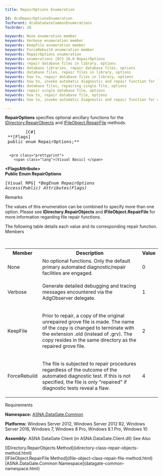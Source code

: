 ```yaml
---
title: RepairOptions Enumeration

Id: dcsRepairOptionsEnumeration
TocParent: dcsDataGateCommonEnumerations
TocOrder: 28

keywords: None enumeration member
keywords: Verbose enumeration member
keywords: KeepFile enumeration member
keywords: ForceRebuild enumeration member
keywords: RepairOptions enumeration
keywords: enumerations [DCS 16.0 RepairOptions
keywords: repair database files in library, options
keywords: database libraries, repair database files, options
keywords: database files, repair files in library, options
keywords: how to, repair database files in library, options
keywords: how to, invoke automatic diagnostic and repair function for library files, options
keywords: database files, repairing single file, options
keywords: repair single database file, options
keywords: how to, repair database file, options
keywords: how to, invoke automatic diagnostic and repair function for a file, options

---
```


<span> **RepairOptions** </span> specifies optional ancillary functions for the [ IDirectory.RepairObjects](idirectory-class-repair-objects-method.html) and [ IFileObject.RepairFile](ifile-object-class-repair-file-method.html) methods. 
<pre class="prettyprint">
        <span class="lang">[C#]</span>
 **[Flags]<br /> public enum RepairOptions;** 
      </pre>
      <pre class="prettyprint">
        <span class="lang">[Visual Basic] </span>
 **&lt;FlagsAttribute&gt;<br />Public Enum RepairOptions** 
      </pre>
      <pre class="prettyprint">
        <span class="lang">[Visual RPG]</span>
 **BegEnum RepairOptions Access(*Public) Attributes(Flags)** 
      </pre>

Remarks

The values of this enumeration can be combined to specify more than one option. Please see **IDirectory.RepairObjects** and **IFileObject.RepairFile** for more information regarding file repair functions. 

The following table details each value and its corresponding repair function. 
Members

<br />

<table class="dtTABLE" id="Table3" cellspacing="0">
            <tr>
              <th>			Member</th>
              <th>			Description</th>
              <th>			Value</th>
            </tr>
            <tr>
              <td>

None
</td>
              <td>
                No optional functions.  Only the default primary automated 
											diagnostic/repair facilities are engaged.
              </td>
              <td>

0
</td>
            </tr>
            <tr>
              <td>

Verbose
</td>
              <td>

Generate detailed debugging and tracing messages encountered via the AdgObserver delegate.
</td>
              <td>

1
</td>
            </tr>
            <tr>
              <td>

KeepFile
</td>
              <td>

Prior to repair, a copy of the original unrepaired grove file is made. The name of the copy is changed to terminate with the extension .old (instead of .grv). The copy resides in the same directory as the repaired grove file.
</td>
              <td>

2
</td>
            </tr>
            <tr>
              <td>

ForceRebuild
</td>
              <td>

The file is subjected to repair procedures regardless of the outcome of the automated diagnostic test. If this is not specified, the file is only "repaired" if diagnostic tests reveal a flaw.
</td>
              <td>

4
</td>
            </tr>
</table>

Requirements

**Namespace:** [ASNA.DataGate.Common](datagate-common-namespace.html) 

**Platforms:** Windows Server 2012, Windows Server 2012 R2, Windows Server 2016, Windows 7, Windows 8 Pro, Windows 8.1 Pro, Windows 10

**Assembly:** ASNA DataGate Client (in ASNA.DataGate.Client.dll)
See Also

<dl />
        [IDirectory.RepairObjects Method](idirectory-class-repair-objects-method.html)
        <br />
        [IFileObject.RepairFile Method](ifile-object-class-repair-file-method.html)
        <br />
        [ASNA.DataGate.Common Namespace](datagate-common-namespace.html)

